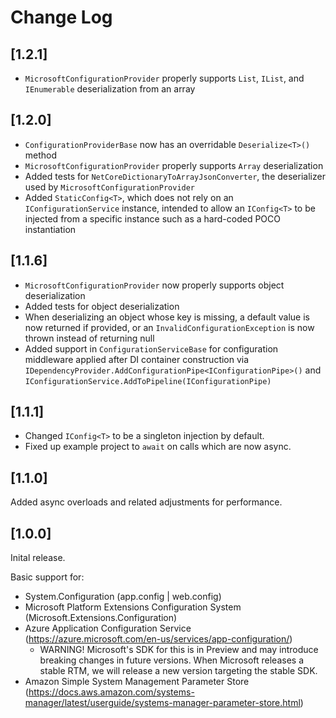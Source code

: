 # Change Log

## [1.2.1]

- `MicrosoftConfigurationProvider` properly supports `List`, `IList`, and `IEnumerable` deserialization from an array

## [1.2.0]

- `ConfigurationProviderBase` now has an overridable `Deserialize<T>()` method
- `MicrosoftConfigurationProvider` properly supports `Array` deserialization
- Added tests for `NetCoreDictionaryToArrayJsonConverter`, the deserializer used by `MicrosoftConfigurationProvider`
- Added `StaticConfig<T>`, which does not rely on an `IConfigurationService` instance, intended to allow an `IConfig<T>` to be injected from a specific instance such as a hard-coded POCO instantiation

## [1.1.6]

- `MicrosoftConfigurationProvider` now properly supports object deserialization
- Added tests for object deserialization
- When deserializing an object whose key is missing, a default value is now returned if provided, or an `InvalidConfigurationException` is now thrown instead of returning null
- Added support in `ConfigurationServiceBase` for configuration middleware applied after DI container construction via `IDependencyProvider.AddConfigurationPipe<IConfigurationPipe>()` and `IConfigurationService.AddToPipeline(IConfigurationPipe)`

## [1.1.1]

- Changed `IConfig<T>` to be a singleton injection by default.
- Fixed up example project to `await` on calls which are now async.

## [1.1.0]

Added async overloads and related adjustments for performance.

## [1.0.0]

Inital release.

Basic support for:

- System.Configuration (app.config | web.config)
- Microsoft Platform Extensions Configuration System (Microsoft.Extensions.Configuration)
- Azure Application Configuration Service (https://azure.microsoft.com/en-us/services/app-configuration/)
  - WARNING! Microsoft's SDK for this is in Preview and may introduce breaking changes in future versions.
    When Microsoft releases a stable RTM, we will release a new version targeting the stable SDK.
- Amazon Simple System Management Parameter Store (https://docs.aws.amazon.com/systems-manager/latest/userguide/systems-manager-parameter-store.html)
